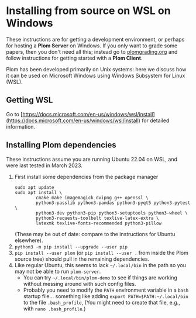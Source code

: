 <!--
__copyright__ = "Copyright (C) 2021-2023 Colin B. Macdonald"
__copyright__ = "Copyright (C) 2021 Jalal Khouhak"
__license__ = "AGPL-3.0-or-later"
 -->

Installing from source on WSL on Windows
========================================

These instructions are for getting a development environment, or perhaps for hosting a **Plom Server** on Windows.
If you only want to grade some papers, then you don't need all this; instead
go to [plomgrading.org](https://plomgrading.org) and follow instructions for
getting started with a **Plom Client**.

Plom has been developed primarily on Unix systems: here we discuss how it
can be used on Microsoft Windows using Windows Subsystem for Linux (WSL).


## Getting WSL

Go to [https://docs.microsoft.com/en-us/windows/wsl/install](https://docs.microsoft.com/en-us/windows/wsl/install)
for detailed information.


## Installing Plom dependencies

These instructions assume you are running Ubuntu 22.04 on WSL,
and were last tested in March 2023.

1.  First install some dependencies from the package manager
    ```
    sudo apt update
    sudo apt install \
            cmake make imagemagick dvipng g++ openssl \
            python3-passlib python3-pandas python3-pyqt5 python3-pytest \
            python3-dev python3-pip python3-setuptools python3-wheel \
            python3-requests-toolbelt texlive-latex-extra \
            latexmk texlive-fonts-recommended python3-pillow
    ```
    (These may be out of date: compare to the instructions for Ubuntu elsewhere).
2.  `python3 -m pip install --upgrade --user pip`
3.  `pip install --user plom` (or `pip install --user .` from inside
    the Plom source tree) should pull in the remaining dependencies.
4.  Like regular Ubuntu, this seems to lack `~/.local/bin` in the path so
    you may not be able to run `plom-server`.
      - You can try `~/.local/bin/plom-demo` to see if things are working
        without messing around with such config files.
      - Probably you need to modify the `PATH` environment variable in a
        `bash` startup file... something like adding
        `export PATH=$PATH:~/.local/bin` to the file `.bash_profile`,
        (You might need to create that file, e.g., with `nano .bash_profile`.)
